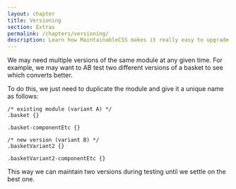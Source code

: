 ```yaml
---
layout: chapter
title: Versioning
section: Extras
permalink: /chapters/versioning/
description: Learn how MaintainableCSS makes it really easy to upgrade and AB test modules for rapidly evolving websites.
---
```


We may need multiple versions of the same module at any given time. For example, we may want to AB test two different versions of a basket to see which converts better.

To do this, we just need to duplicate the module and give it a unique name as follows:

	/* existing module (variant A) */
	.basket {}

	.basket-componentEtc {}

	/* new version (variant B) */
	.basketVariant2 {}

	.basketVariant2-componentEtc {}

This way we can maintain two versions during testing until we settle on the best one.